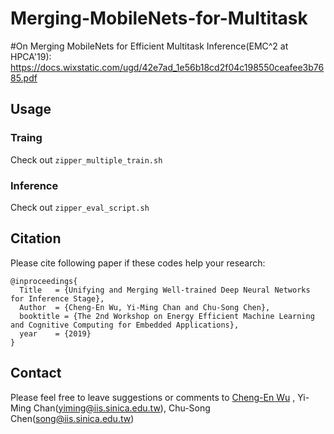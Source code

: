 # Merging-MobileNets-for-Multitask

#On Merging MobileNets for Efficient Multitask Inference(EMC^2 at HPCA'19):
https://docs.wixstatic.com/ugd/42e7ad_1e56b18cd2f04c198550ceafee3b7685.pdf

## Usage
### Traing
Check out `zipper_multiple_train.sh`
### Inference
Check out `zipper_eval_script.sh`

## Citation
Please cite following paper if these codes help your research:

    @inproceedings{
      Title   = {Unifying and Merging Well-trained Deep Neural Networks for Inference Stage},
      Author  = {Cheng-En Wu, Yi-Ming Chan and Chu-Song Chen}, 
      booktitle = {The 2nd Workshop on Energy Efficient Machine Learning and Cognitive Computing for Embedded Applications},
      year    = {2019}
    }
     
    
## Contact
Please feel free to leave suggestions or comments to [Cheng-En Wu](https://github.com/CEWu) , Yi-Ming Chan(yiming@iis.sinica.edu.tw), Chu-Song Chen(song@iis.sinica.edu.tw)
